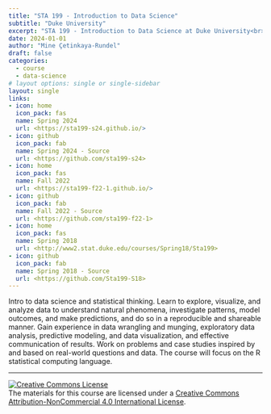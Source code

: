 ```yaml
---
title: "STA 199 - Introduction to Data Science"
subtitle: "Duke University"
excerpt: "STA 199 - Introduction to Data Science at Duke University<br><br>Teaching in Spring 2024"
date: 2024-01-01
author: "Mine Çetinkaya-Rundel"
draft: false
categories:
  - course
  - data-science
# layout options: single or single-sidebar
layout: single  
links:
- icon: home
  icon_pack: fas
  name: Spring 2024
  url: <https://sta199-s24.github.io/>
- icon: github
  icon_pack: fab
  name: Spring 2024 - Source
  url: <https://github.com/sta199-s24>
- icon: home
  icon_pack: fas
  name: Fall 2022
  url: <https://sta199-f22-1.github.io/>
- icon: github
  icon_pack: fab
  name: Fall 2022 - Source
  url: <https://github.com/sta199-f22-1>
- icon: home
  icon_pack: fas
  name: Spring 2018
  url: <http://www2.stat.duke.edu/courses/Spring18/Sta199>
- icon: github
  icon_pack: fab
  name: Spring 2018 - Source
  url: <https://github.com/Sta199-S18>
---
```


Intro to data science and statistical thinking. Learn to explore, visualize, and analyze data to understand natural phenomena, investigate patterns, model outcomes, and make predictions, and do so in a reproducible and shareable manner. Gain experience in data wrangling and munging, exploratory data analysis, predictive modeling, and data visualization, and effective communication of results. Work on problems and case studies inspired by and based on real-world questions and data. The course will focus on the R statistical computing language.

---

<a rel="license" href="http://creativecommons.org/licenses/by-nc/4.0/"><img alt="Creative Commons License" style="border-width:0" src="https://i.creativecommons.org/l/by-nc/4.0/88x31.png" /></a><br />The materials for this course are licensed under a <a rel="license" href="http://creativecommons.org/licenses/by-nc/4.0/">Creative Commons Attribution-NonCommercial 4.0 International License</a>.
